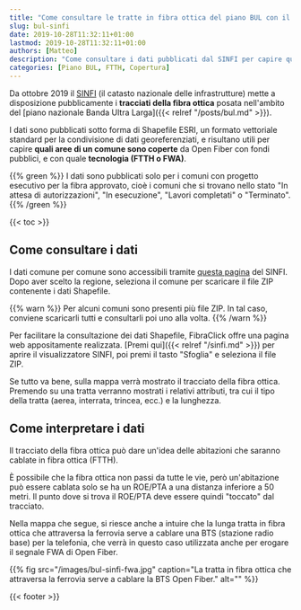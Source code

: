 ```yaml
---
title: "Come consultare le tratte in fibra ottica del piano BUL con il SINFI"
slug: bul-sinfi
date: 2019-10-28T11:32:11+01:00
lastmod: 2019-10-28T11:32:11+01:00
authors: [Matteo]
description: "Come consultare i dati pubblicati dal SINFI per capire quali aree di un comune saranno coperte con fondi pubblici in fibra ottica."
categories: [Piano BUL, FTTH, Copertura]
---
```


Da ottobre 2019 il [SINFI](https://www.sinfi.it) (il catasto nazionale delle infrastrutture) mette a disposizione pubblicamente i **tracciati della fibra ottica** posata nell'ambito del [piano nazionale Banda Ultra Larga]({{< relref "/posts/bul.md" >}}).

I dati sono pubblicati sotto forma di Shapefile ESRI, un formato vettoriale standard per la condivisione di dati georeferenziati, e risultano utili per capire **quali aree di un comune sono coperte** da Open Fiber con fondi pubblici, e con quale **tecnologia (FTTH o FWA)**.

{{% green %}}
I dati sono pubblicati solo per i comuni con progetto esecutivo per la fibra approvato, cioè i comuni che si trovano nello stato "In attesa di autorizzazioni", "In esecuzione", "Lavori completati" o "Terminato".
{{% /green %}}

{{< toc >}}

## Come consultare i dati

I dati comune per comune sono accessibili tramite [questa pagina](https://www.sinfi.it/portal/index.php/35-esecutivi_bul_concessione) del SINFI. Dopo aver scelto la regione, seleziona il comune per scaricare il file ZIP contenente i dati Shapefile.

{{% warn %}}
Per alcuni comuni sono presenti più file ZIP. In tal caso, conviene scaricarli tutti e consultarli poi uno alla volta.
{{% /warn %}}

Per facilitare la consultazione dei dati Shapefile, FibraClick offre una pagina web appositamente realizzata. [Premi qui]({{< relref "/sinfi.md" >}}) per aprire il visualizzatore SINFI, poi premi il tasto "Sfoglia" e seleziona il file ZIP.

Se tutto va bene, sulla mappa verrà mostrato il tracciato della fibra ottica. Premendo su una tratta verranno mostrati i relativi attributi, tra cui il tipo della tratta (aerea, interrata, trincea, ecc.) e la lunghezza.

## Come interpretare i dati

Il tracciato della fibra ottica può dare un'idea delle abitazioni che saranno cablate in fibra ottica (FTTH).

È possibile che la fibra ottica non passi da tutte le vie, però un'abitazione può essere cablata solo se ha un ROE/PTA a una distanza inferiore a 50 metri. Il punto dove si trova il ROE/PTA deve essere quindi "toccato" dal tracciato.

Nella mappa che segue, si riesce anche a intuire che la lunga tratta in fibra ottica che attraversa la ferrovia serve a cablare una BTS (stazione radio base) per la telefonia, che verrà in questo caso utilizzata anche per erogare il segnale FWA di Open Fiber.

{{% fig src="/images/bul-sinfi-fwa.jpg" caption="La tratta in fibra ottica che attraversa la ferrovia serve a cablare la BTS Open Fiber." alt="" %}}

{{< footer >}}
